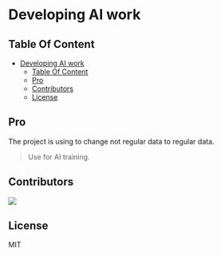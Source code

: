 # Developing AI work

## Table Of Content

<!--toc:start-->
- [Developing AI work](#developing-ai-work)
  - [Table Of Content](#table-of-content)
  - [Pro](#pro)
  - [Contributors](#contributors)
  - [License](#license)
<!--toc:end-->

## Pro

The project is using to change not regular data to regular data.

> Use for AI training.

## Contributors

<a href="https://github.com/tandy1229/AI_work/graphs/contributors">
  <img src="https://contrib.rocks/image?repo=tandy1229/AI_work" />
</a>

<!-- readme: contributors -start -->
<!-- readme: contributors -end -->

## License

MIT
